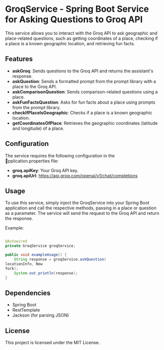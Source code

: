# GroqService - Spring Boot Service for Asking Questions to Groq API

This service allows you to interact with the Groq API to ask geographic and place-related questions, such as getting coordinates of a place, checking if a place is a known geographic location, and retrieving fun facts.

## Features
- **askGroq**: Sends questions to the Groq API and returns the assistant's response.
- **askQuestion**: Sends a formatted prompt from the prompt library with a place to the Groq API.
- **askComparisonQuestion**: Sends comparison-related questions using a place.
- **askFunFactsQuestion**: Asks for fun facts about a place using prompts from the prompt library.
- **checkIfPlaceIsGeographic**: Checks if a place is a known geographic location.
- **getCoordinatesOfPlace**: Retrieves the geographic coordinates (latitude and longitude) of a place.

## Configuration
The service requires the following configuration in the pplication.properties file:
- **groq.apiKey**: Your Groq API key.
- **groq.apiUrl**: https://api.groq.com/openai/v1/chat/completions

## Usage
To use this service, simply inject the GroqService into your Spring Boot application and call the respective methods, passing in a place or question as a parameter. The service will send the request to the Groq API and return the response.

Example:

```java

@Autowired
private GroqService groqService;

public void exampleUsage() {
    String response = groqService.askQuestion(
locationInfo, New
York);
    System.out.println(response);
}
```

## Dependencies
- Spring Boot
- RestTemplate
- Jackson (for parsing JSON)

## License
This project is licensed under the MIT License.


